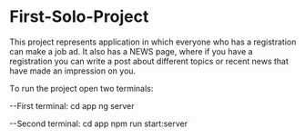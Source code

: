 # First-Solo-Project

This project represents application in which everyone who has a registration can make a job ad. It also has a NEWS page, where if you have a registration you  can write a post about different topics or recent news that have madе an impression on you.

Тo run the project open two terminals:

--First terminal: cd app
                  ng server
  
--Second terminal: cd app
                   npm run start:server
